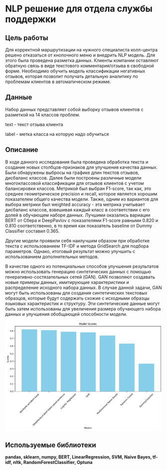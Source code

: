 # NLP решение для отдела службы поддержки


## Цель работы
Для корректной маршрутизации на нужного специалиста колл-центра решено отказаться от кнопочного меню и внедрить NLP модель.
Для этого была проведена разметка данных. 
Клиенты компании оставляют обратную связь в виде текстового комментария/отзыва в свободной форме.
Необходимо обучить модель классификации негативных отзывов, которая позволит получать детальную аналитику по проблемам клиентов в автоматическом режиме.

## Данные

Набор данных представляет собой выборку отзывов клиентов с разметкой на 14 классов проблем.

text - текст отзыва клиента

label - метка класса на которую надо обучиться


## Описание

В ходе данного исследования была проведена обработка текста и создание новых столбцов-признаков для улучшения качества данных. Были обнаружены выбросы на графике длин текстов отзывов, дисбаланс классов. Далее были построены различные модели многоклассовой классификации для отзывов клиентов с учетом балансировки классов. Метрикой был выбран F1-score, так как, это среднее геометрическое precision и recall, которое является хорошим показателем общего качества модели. Также, одним из вариантов для выбора метрики был weighted accuracy - эта метрика учитывает дисбаланс классов, взвешивая каждый класс в соответствии с его долей в обучающем наборе данных. Лучшими оказались вариации BERT от Сбера и DeepPavlov с показателями F1-score равными 0.820 и 0.810 соответственно, в то время как показатель baseline от Dummy Classifier составил 0.365.

Другие модели проявили себя наилучшим образом при обработке текста с использованием TF-IDF и метода GridSearch для подбора параметров. Однако, итоговый результат можно улучшить с использованием дополнительных методов.

В качестве одного из потенциальных способов улучшения результатов можно использовать генерацию синтетических данных с помощью генеративно-состязательных сетей (GAN). GAN позволяют создавать новые примеры данных, имитирующие характеристики и распределение исходного набора данных. В случае данной задачи, GAN могут быть использованы для создания синтетических текстовых образцов, которые будут содержать схожие с исходными образцы языковых характеристик и структуру. Эти синтетические данные могут быть затем использованы для увеличения размера обучающего набора данных и улучшения обобщающей способности модели.

![Image alt](https://github.com/Norlet/Kaggle-Competitions-and-other-projects/blob/main/Customer%20Service%20NLP%20solution/graph.png)

## Используемые библиотеки

**pandas, sklearn, numpy, BERT, LinearRegression, SVM, Naive Bayes, tf-idf, nltk, RandomForestClassifier, Optuna**

